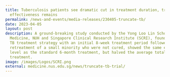 ```yaml
---
title: Tuberculosis patients see dramatic cut in treatment duration, treatment
  effectiveness remains
permalink: /news-and-events/media-releases/230405-truncate-tb/
date: 2023-04-05
layout: post
description: A ground-breaking study conducted by the Yong Loo Lin School of
  Medicine, NUH and Singapore Clinical Research Institute (SCRI), found that a
  TB treatment strategy with an initial 8-week treatment period followed by
  retreatment of a small minority who were not cured, showed the same efficacy
  level as the standard 6-month treatment, but halved the average total time on
  treatment.
image: /images/Logos/SCRI.png
external: medicine.nus.edu.sg/news/truncate-tb-trial/
---
```

